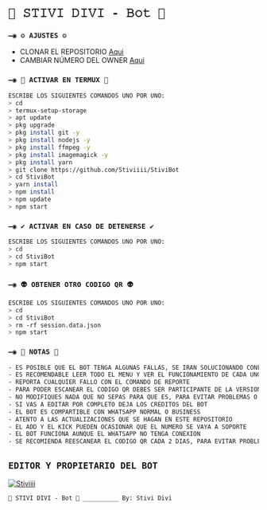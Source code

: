 # `🧿 𝚂𝚃𝙸𝚅𝙸 𝙳𝙸𝚅𝙸 - 𝙱𝚘𝚝 🔮`


### `—◉ ⚙️ AJUSTES ⚙️`
- CLONAR EL REPOSITORIO [Aqui](https://github.com/Stiviiii/StiviBot/fork)
- CAMBIAR NÚMERO DEL OWNER [Aqui](https://github.com/Stiviiii/StiviBot/blob/master/config.js)

### `—◉ 👾 ACTIVAR EN TERMUX 👾`
```bash
ESCRIBE LOS SIGUIENTES COMANDOS UNO POR UNO:
> cd
> termux-setup-storage
> apt update 
> pkg upgrade 
> pkg install git -y
> pkg install nodejs -y
> pkg install ffmpeg -y
> pkg install imagemagick -y
> pkg install yarn
> git clone https://github.com/Stiviiii/StiviBot
> cd StiviBot
> yarn install 
> npm install
> npm update
> npm start
```

### `—◉ ✔️ ACTIVAR EN CASO DE DETENERSE ✔️`
```bash
ESCRIBE LOS SIGUIENTES COMANDOS UNO POR UNO:
> cd 
> cd StiviBot
> npm start
```

### `—◉ 👽 OBTENER OTRO CODIGO QR 👽`
```bash
ESCRIBE LOS SIGUIENTES COMANDOS UNO POR UNO:
> cd 
> cd StiviBot
> rm -rf session.data.json
> npm start
```



### `—◉ 📝 NOTAS 📝`
```bash
- ES POSIBLE QUE EL BOT TENGA ALGUNAS FALLAS, SE IRAN SOLUCIONANDO CONFORME SE VAYAN DETECTANDO
- ES RECOMENDABLE LEER TODO EL MENU Y VER EL FUNCIONAMIENTO DE CADA UNO DE LOS COMANDOS
- REPORTA CUALQUIER FALLO CON EL COMANDO DE REPORTE 
- PARA PODER ESCANEAR EL CODIGO QR DEBES SER PARTICIPANTE DE LA VERSION MULTI-DEVICE (BETA) DE WHATSAPP
- NO MODIFIQUES NADA QUE NO SEPAS PARA QUE ES, PARA EVITAR PROBLEMAS O ERRORES
- SI VAS A EDITAR POR COMPLETO DEJA LOS CREDITOS DEL BOT 
- EL BOT ES COMPARTIBLE CON WHATSAPP NORMAL O BUSINESS
- ATENTO A LAS ACTUALIZACIONES QUE SE HAGAN EN ESTE REPOSITORIO
- EL ADD Y EL KICK PUEDEN OCASIONAR QUE EL NUMERO SE VAYA A SOPORTE 
- EL BOT FUNCIONA AUNQUE EL WHATSAPP NO TENGA CONEXION 
- SE RECOMIENDA REESCANEAR EL CODIGO QR CADA 2 DIAS, PARA EVITAR PROBLEMAS O ERRORES
```

## `EDITOR Y PROPIETARIO DEL BOT` 
[![Stiviiii](https://avatars.githubusercontent.com/u/104741559?v=4)](https://github.com/Stiviiii/) 

`🧿 𝚂𝚃𝙸𝚅𝙸 𝙳𝙸𝚅𝙸 - 𝙱𝚘𝚝 🔮 __________ 𝙱𝚢: 𝚂𝚝𝚒𝚟𝚒 𝙳𝚒𝚟𝚒`

